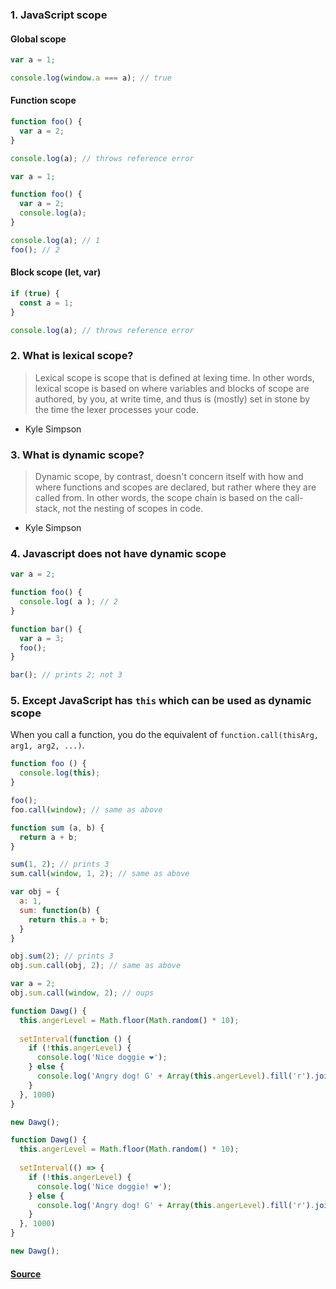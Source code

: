 ### 1. JavaScript scope

#### Global scope

```js
var a = 1;

console.log(window.a === a); // true
```

#### Function scope

```js
function foo() {
  var a = 2;
}

console.log(a); // throws reference error
```

```js
var a = 1;

function foo() {
  var a = 2;
  console.log(a);
}

console.log(a); // 1
foo(); // 2
```

#### Block scope (let, var)

```js
if (true) {
  const a = 1;
}

console.log(a); // throws reference error
```

### 2. What is lexical scope?

> Lexical scope is scope that is defined at lexing time. In other words, lexical scope is based on where variables and blocks of scope are authored, by you, at write time, and thus is (mostly) set in stone by the time the lexer processes your code.

- Kyle Simpson

### 3. What is dynamic scope?

> Dynamic scope, by contrast, doesn't concern itself with how and where functions and scopes are declared, but rather where they are called from. In other words, the scope chain is based on the call-stack, not the nesting of scopes in code.

- Kyle Simpson

### 4. Javascript does not have dynamic scope

```js
var a = 2;

function foo() {
  console.log( a ); // 2
}

function bar() {
  var a = 3;
  foo();
}

bar(); // prints 2; not 3
```

### 5. Except JavaScript has `this` which can be used as dynamic scope

When you call a function, you do the equivalent of `function.call(thisArg, arg1, arg2, ...)`.

```js
function foo () {
  console.log(this);
}

foo();
foo.call(window); // same as above
```

```js
function sum (a, b) {
  return a + b;
}

sum(1, 2); // prints 3
sum.call(window, 1, 2); // same as above
```

```js
var obj = {
  a: 1,
  sum: function(b) {
    return this.a + b;
  }
}

obj.sum(2); // prints 3
obj.sum.call(obj, 2); // same as above

var a = 2;
obj.sum.call(window, 2); // oups
```

```js
function Dawg() {
  this.angerLevel = Math.floor(Math.random() * 10);
  
  setInterval(function () {
    if (!this.angerLevel) {
      console.log('Nice doggie ❤');
    } else {
      console.log('Angry dog! G' + Array(this.angerLevel).fill('r').join('')); 
    }
  }, 1000)
}

new Dawg();
```

```js
function Dawg() {
  this.angerLevel = Math.floor(Math.random() * 10);
  
  setInterval(() => {
    if (!this.angerLevel) {
      console.log('Nice doggie! ❤');
    } else {
      console.log('Angry dog! G' + Array(this.angerLevel).fill('r').join('')); 
    }
  }, 1000)
}

new Dawg();
```

#### [Source](https://gist.github.com/jmike/a10507cfc607c3ad6da0cc11ea13b212)